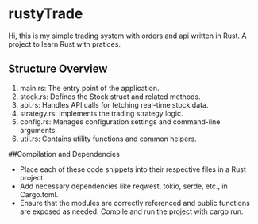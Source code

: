 # rustyTrade
Hi, this is my simple trading system with orders and api written in Rust. A project to learn Rust with pratices.

## Structure Overview
1. main.rs: The entry point of the application.
2. stock.rs: Defines the Stock struct and related methods.
3. api.rs: Handles API calls for fetching real-time stock data.
4. strategy.rs: Implements the trading strategy logic.
5. config.rs: Manages configuration settings and command-line arguments.
6. util.rs: Contains utility functions and common helpers.

##Compilation and Dependencies
- Place each of these code snippets into their respective files in a Rust project.
- Add necessary dependencies like reqwest, tokio, serde, etc., in Cargo.toml.
- Ensure that the modules are correctly referenced and public functions are exposed as needed.
Compile and run the project with cargo run.